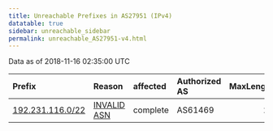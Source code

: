 ```yaml
---
title: Unreachable Prefixes in AS27951 (IPv4)
datatable: true
sidebar: unreachable_sidebar
permalink: unreachable_AS27951-v4.html
---
```


Data as of 2018-11-16 02:35:00 UTC


<div class="datatable-begin"></div>

| Prefix                                                     | Reason                                                                                                  | affected   | Authorized AS   |   MaxLength | Anchor                                         |   unreachable /24s |
|:-----------------------------------------------------------|:--------------------------------------------------------------------------------------------------------|:-----------|:----------------|------------:|:-----------------------------------------------|-------------------:|
| [192.231.116.0/22](https://stat.ripe.net/192.231.116.0/22) | [INVALID ASN](https://rpki-validator.ripe.net/announcement-preview?asn=AS27951&prefix=192.231.116.0/22) | complete   | AS61469         |          24 | [LACNIC](unreachable_LACNIC_RPKI_Root-v4.html) |                  4 |

<div class="datatable-end"></div>